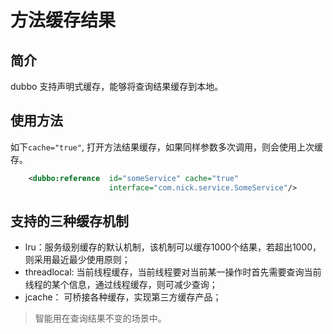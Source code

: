 # 方法缓存结果


## 简介

dubbo 支持声明式缓存，能够将查询结果缓存到本地。


## 使用方法

如下``cache="true"``, 打开方法结果缓存，如果同样参数多次调用，则会使用上次缓存。 

```xml
    <dubbo:reference  id="someService" cache="true"
                      interface="com.nick.service.SomeService"/>
```

## 支持的三种缓存机制

* lru：服务级别缓存的默认机制，该机制可以缓存1000个结果，若超出1000，则采用最近最少使用原则；
* threadlocal: 当前线程缓存，当前线程要对当前某一操作时首先需要查询当前线程的某个信息，通过线程缓存，则可减少查询；
* jcache： 可桥接各种缓存，实现第三方缓存产品；


> 智能用在查询结果不变的场景中。

